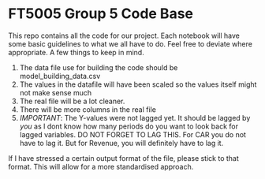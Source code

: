 # FT5005 Group 5 Code Base

This repo contains all the code for our project. Each notebook will have some basic guidelines to what we all have to do. Feel free to deviate where appropriate. A few things to keep in mind.

1. The data file use for building the code should be model_building_data.csv
2. The values in the datafile will have been scaled so the values itself might not make sense much
3. The real file will be a lot cleaner.
4. There will be more columns in the real file
5. *IMPORTANT*: The Y-values were not lagged yet. It should be lagged by *you* as I dont know how many periods do you want to look back for lagged variables. DO NOT FORGET TO LAG THIS. For CAR you do not have to lag it. But for Revenue, you will definitely have to lag it.

If I have stressed a certain output format of the file, please stick to that format. This will allow for a more standardised approach.